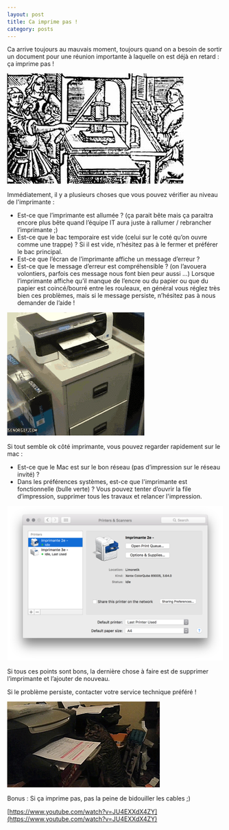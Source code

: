 ```yaml
---
layout: post
title: Ca imprime pas !
category: posts
---
```


Ca arrive toujours au mauvais moment, toujours quand on a besoin de sortir un document pour une réunion importante à laquelle on est déjà en retard : ça imprime pas !

![gp](/images/gutenberg-print.jpg)


Immédiatement, il y a plusieurs choses que vous pouvez vérifier au niveau de l'imprimante :

- Est-ce que l’imprimante est allumée ? (ça parait bête mais ça paraitra encore plus bête quand l’équipe IT aura juste à rallumer / rebrancher l’imprimante ;)
- Est-ce que le bac temporaire est vide (celui sur le coté qu’on ouvre comme une trappe) ? Si il est vide, n’hésitez pas à le fermer et préférer le bac principal.
- Est-ce que l’écran de l’imprimante affiche un message d’erreur ?
- Est-ce que le message d’erreur est compréhensible ? (on l’avouera volontiers, parfois ces message nous font bien peur aussi …) Lorsque l’imprimante affiche qu’il manque de l’encre ou du papier ou que du papier est coincé/bourré entre les rouleaux, en général vous réglez très bien ces problèmes, mais si le message persiste, n’hésitez pas à nous demander de l’aide !


![pd](/images/printer-drawer.gif)

Si tout semble ok côté imprimante, vous pouvez regarder rapidement sur le mac :

- Est-ce que le Mac est sur le bon réseau (pas d’impression sur le réseau invité) ?
- Dans les préférences systèmes, est-ce que l'imprimante est fonctionnelle (bulle verte) ? Vous pouvez tenter d’ouvrir la file d’impression, supprimer tous les travaux et relancer l'impression. 

![pp](/images/printer-preferences.png)

Si tous ces points sont bons, la dernière chose à faire est de supprimer l’imprimante et l’ajouter de nouveau.


Si le problème persiste, contacter votre service technique préféré !


![pc](/images/printer-cat.gif)



Bonus : Si ça imprime pas, pas la peine de bidouiller les cables ;)

[https://www.youtube.com/watch?v=JU4EXXdX4ZY](https://www.youtube.com/watch?v=JU4EXXdX4ZY)
